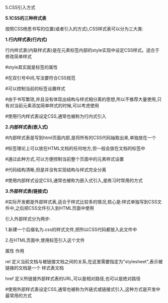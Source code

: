 5.CSS引入方式

**5.1CSS的三种样式表**

按照CSS杨思书写的位置(或者引入的方式),CSS样式表可以分为三大类:

**1.行内样式表(行内式)**

行内样式表(内联样式表)是在元素标签内部的style实现中设定CSS样式。适合于修改简单样式

#style其实就是标签的属性

#在双引号中间,写法要符合CSS规范

#可以控制当前的标签设置样式

#由于书写繁琐,并且没有体现出结构与样式相分离的思想,所以不推荐大量使用,只有对当前元素添加简单样式的时候,可以考虑使用

#使用行内样式表设定CSS,通常也被称为行内式引入

**2.内部样式表(嵌入式)**

#内部样式表是写到html页面内部,是将所有的CSS代码抽取出来,单独放在一个<style>标签中

<style>
        div {
            color: red;
            font-size: 12px;
        }
</style>
#标签理论上可以放在HTML文档的任何地方,但一般会放在文档的<head>标签中

#通过此种方式,可以方便控制当前整个页面中的元素样式设置

#代码结构清晰,但是并没有实现结构与样式完全分离

#使用内部样式设定CSS,通常也被称为嵌入式引入,是练习时常用的方式

**3.外部样式表(链接式)**

#实际开发都是外部样式表,适合于样式比较多的情况,核心是:样式单独写到CSS文件中,之后把CSS文件引入到HTML页面中使用

引入外部样式分为两步:

1.新建一个后缀名为.css的样式文件,把所以CSS代码都放入此文件中

2.在HTML页面中,使用<link>标签引入这个文件

<link rel="stylesheet" href="css文件路径">

属性                       作用

rel                       定义当前文档与被链接文档之间的关系,在这里需要指定为"stylesheet",表示被链接的文档是一个							样式表文档

href                     定义所链接外部样式表的URL,可以是相对路径,也可以是绝对路径

#使用外部样式表设定CSS,通常也被称为外链式或链接式引入,这种方式是开发中最常用的方式